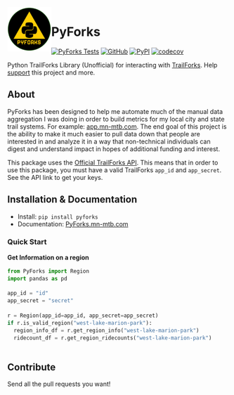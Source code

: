 <a href ="https://mn-mtb.com">
  <img src="./doc/PyForks.png"
    title="PyForks" align="left" height=100 length=100 />
    </a>


# PyForks

[![PyForks Tests](https://github.com/cribdragg3r/PyForks/actions/workflows/python-app.yml/badge.svg)](https://github.com/cribdragg3r/PyForks/actions/workflows/python-app.yml)
[![GitHub](https://img.shields.io/github/license/cribdragg3r/PyForks?style=flat-square)](https://github.com/cribdragg3r/PyForks/blob/main/LICENSE)
[![PyPI](https://img.shields.io/pypi/v/PyForks?style=flat-square)](https://pypi.org/project/PyForks/)
[![codecov](https://codecov.io/gh/MN-MTB/PyForks/graph/badge.svg?token=225DIC4PVS)](https://codecov.io/gh/MN-MTB/PyForks)


Python TrailForks Library (Unofficial) for interacting with [TrailForks](Trailforks.com). Help [support](https://github.com/sponsors/cribdragg3r) this project and more.

## About

PyForks has been designed to help me automate much of the manual data aggregation I was doing in order to build metrics for my local city and state trail systems. For example: [app.mn-mtb.com](https://app.mn-mtb.com). The end goal of this project is the ability to make it much easier to pull data down that people are interested in and analyze it in a way that non-technical individuals can digest and understand impact in hopes of additional funding and interest. 

This package uses the [Official TrailForks API](https://www.trailforks.com/about/api). This means that in order to use this package, you must have a valid TrailForks `app_id` and `app_secret`. See the API link to get your keys.

## Installation & Documentation

- Install: `pip install pyforks`
- Documentation: [PyForks.mn-mtb.com](https://PyForks.mn-mtb.com)

### Quick Start

**Get Information on a region**

```python
from PyForks import Region
import pandas as pd

app_id = "id"
app_secret = "secret"

r = Region(app_id=app_id, app_secret=app_secret)
if r.is_valid_region("west-lake-marion-park"):
  region_info_df = r.get_region_info("west-lake-marion-park")
  ridecount_df = r.get_region_ridecounts("west-lake-marion-park")
  
```
## Contribute

Send all the pull requests you want!
